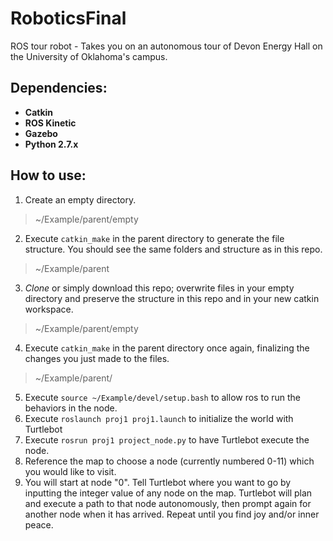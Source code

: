 # RoboticsFinal
ROS tour robot - Takes you on an autonomous tour of Devon Energy Hall on the University of Oklahoma's campus.

## Dependencies:
- **Catkin**
- **ROS Kinetic**
- **Gazebo**
- **Python 2.7.x**

## How to use:
1. Create an empty directory.
> ~/Example/parent/empty
2. Execute `catkin_make` in the parent directory to generate the file structure. You should see the same folders and structure as in this repo.
> ~/Example/parent
3. *Clone* or simply download this repo; overwrite files in your empty directory and preserve the structure in this repo and in your new catkin workspace.
> ~/Example/parent/empty
4. Execute `catkin_make` in the parent directory once again, finalizing the changes you just made to the files.
> ~/Example/parent/
5. Execute `source ~/Example/devel/setup.bash` to allow ros to run the behaviors in the node.
6. Execute `roslaunch proj1 proj1.launch` to initialize the world with Turtlebot
7. Execute `rosrun proj1 project_node.py` to have Turtlebot execute the node.
8. Reference the map to choose a node (currently numbered 0-11) which you would like to visit.
9. You will start at node "0". Tell Turtlebot where you want to go by inputting the integer value of any node on the map. Turtlebot will plan and execute a path to that node autonomously, then prompt again for another node when it has arrived. Repeat until you find joy and/or inner peace.

